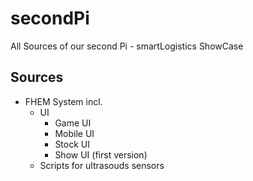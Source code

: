 # secondPi
All Sources of our second Pi - smartLogistics ShowCase

## Sources
- FHEM System incl. 
  - UI
    - Game UI
    - Mobile UI
    - Stock UI
    - Show UI (first version)
  - Scripts for ultrasouds sensors
